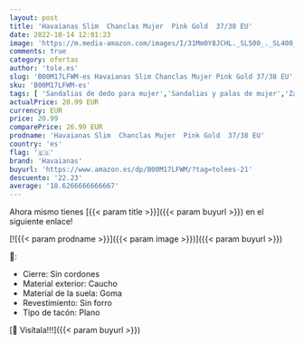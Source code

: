 ```yaml
---
layout: post
title: 'Havaianas Slim  Chanclas Mujer  Pink Gold  37/38 EU'
date: 2022-10-14 12:01:23
image: 'https://m.media-amazon.com/images/I/31Mm0Y8JCHL._SL500_._SL400_.jpg'
comments: true
category: ofertas
author: 'tole.es'
slug: 'B00M17LFWM-es Havaianas Slim Chanclas Mujer Pink Gold 37/38 EU'
sku: 'B00M17LFWM-es'
tags: [ 'Sandalias de dedo para mujer','Sandalias y palas de mujer','Zapatos','Zapatos para mujer','Zapatos y complementos','chanclas','havaianas','🇪🇸', ]
actualPrice: 20.99 EUR
currency: EUR
price: 20.99
comparePrice: 26.99 EUR
prodname: 'Havaianas Slim  Chanclas Mujer  Pink Gold  37/38 EU'
country: 'es'
flag: '🇪🇸'
brand: 'Havaianas'
buyurl: 'https://www.amazon.es/dp/B00M17LFWM/?tag=tolees-21'
descuento: '22.23'
average: '18.6266666666667'
---
```


Ahora mismo tienes [{{< param title >}}]({{< param buyurl >}}) en el siguiente enlace!

[![{{< param prodname >}}]({{< param image >}})]({{< param buyurl >}})

🔎:

- Cierre: Sin cordones
- Material exterior: Caucho
- Material de la suela: Goma
- Revestimiento: Sin forro
- Tipo de tacón: Plano

[🛒 Visítala!!!]({{< param buyurl >}})
